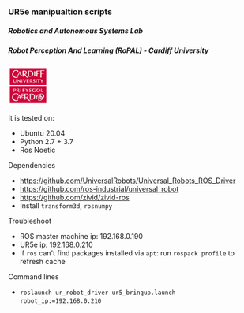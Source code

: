 ### UR5e manipualtion scripts

##### Robotics and Autonomous Systems Lab
##### Robot Perception And Learning (RoPAL) - Cardiff University

<img src="/doc/CardiffUnivLogo.jpg" width="80"/>

It is tested on:
- Ubuntu 20.04
- Python 2.7 + 3.7
- Ros Noetic

Dependencies
- https://github.com/UniversalRobots/Universal_Robots_ROS_Driver
- https://github.com/ros-industrial/universal_robot
- https://github.com/zivid/zivid-ros
- Install `transform3d`, `rosnumpy`

Troubleshoot
- ROS master machine ip: 192.168.0.190
- UR5e ip: 192.168.0.210
- If `ros` can't find packages installed via `apt`: run `rospack profile` to refresh cache

Command lines
- `roslaunch ur_robot_driver ur5_bringup.launch robot_ip:=192.168.0.210`